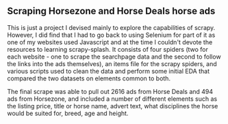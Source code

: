 ## Scraping Horsezone and Horse Deals horse ads

This is just a project I devised mainly to explore the capabilities of scrapy. However, I did find that I had to go back to using Selenium for part of it as one of my websites used Javascript and at the time I couldn't devote the resources to learning scrapy-splash. It consists of four spiders (two for each website - one to scrape the searchpage data and the second to follow the links into the ads themselves), an items file for the scrapy spiders, and various scripts used to clean the data and perform some initial EDA that compared the two datasets on elements common to both.

The final scrape was able to pull out 2616 ads from Horse Deals and 494 ads from Horsezone, and included a number of different elements such as the listing price, title or horse name, advert text, what disciplines the horse would be suited for, breed, age and height.



